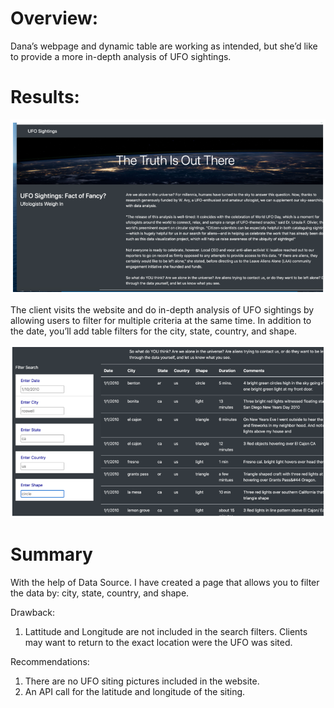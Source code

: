 # Overview:

Dana’s webpage and dynamic table are working as intended, but she’d like to provide a more in-depth analysis of UFO sightings.

# Results:

![Image1](https://github.com/Anuradha0/UFO/blob/main/Images/Image1.PNG)

The client visits the website and do in-depth analysis of UFO sightings by allowing users to filter for multiple criteria at the same time. In addition to the date, you’ll add table filters for the city, state, country, and shape.

![Image2](https://github.com/Anuradha0/UFO/blob/main/Images/Image2.PNG)


# Summary

With the help of Data Source. I have created a page that allows you to filter the data by: city, state, country, and shape.

Drawback:
1) Lattitude and Longitude are not included in the search filters. Clients may want to return to the exact location were the UFO was sited.

Recommendations:
1) There are no UFO siting pictures included in the website. 
2) An API call for the latitude and longitude of the siting.

